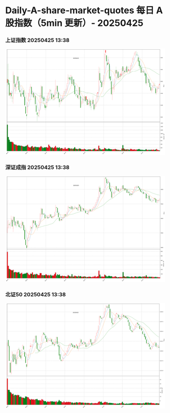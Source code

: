 
# Daily-A-share-market-quotes 每日 A 股指数（5min 更新）- 20250425

### 上证指数 20250425 13:38
![](./fig/2025/4/20250425-sh000001.png)

### 深证成指 20250425 13:38
![](./fig/2025/4/20250425-sz399001.png)

### 北证50 20250425 13:38
![](./fig/2025/4/20250425-bj899050.png)
